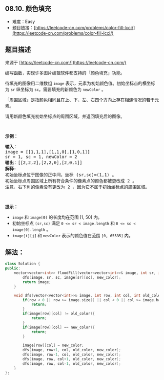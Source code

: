 ##  08.10. 颜色填充

- 难度：Easy
- 题目链接：[https://leetcode-cn.com/problems/color-fill-lcci/](https://leetcode-cn.com/problems/color-fill-lcci/)


## 题目描述

来源于 [https://leetcode-cn.com/](https://leetcode-cn.com/)

<p>编写函数，实现许多图片编辑软件都支持的「颜色填充」功能。</p>

<p>待填充的图像用二维数组 <code>image</code> 表示，元素为初始颜色值。初始坐标点的横坐标为 <code>sr</code> 纵坐标为 <code>sc</code>。需要填充的新颜色为 <code>newColor</code> 。</p>

<p>「周围区域」是指颜色相同且在上、下、左、右四个方向上存在相连情况的若干元素。</p>

<p>请用新颜色填充初始坐标点的周围区域，并返回填充后的图像。</p>

<p>&nbsp;</p>

<p><strong>示例：</strong></p>

<pre><strong>输入</strong>：
image = [[1,1,1],[1,1,0],[1,0,1]] 
sr = 1, sc = 1, newColor = 2
<strong>输出</strong>：[[2,2,2],[2,2,0],[2,0,1]]
<strong>解释</strong>: 
初始坐标点位于图像的正中间，坐标 (sr,sc)=(1,1) 。
初始坐标点周围区域上所有符合条件的像素点的颜色都被更改成 2 。
注意，右下角的像素没有更改为 2 ，因为它不属于初始坐标点的周围区域。
</pre>

<p>&nbsp;</p>

<p><strong>提示：</strong></p>

<ul>
	<li><code>image</code> 和&nbsp;<code>image[0]</code>&nbsp;的长度均在范围&nbsp;[1, 50] 内。</li>
	<li>初始坐标点 <code>(sr,sc)</code> 满足&nbsp;<code>0 &lt;= sr &lt; image.length</code> 和&nbsp;<code>0 &lt;= sc &lt; image[0].length</code> 。</li>
	<li><code>image[i][j]</code> 和&nbsp;<code>newColor</code>&nbsp;表示的颜色值在范围&nbsp;<code>[0, 65535]</code> 内。</li>
</ul>


## 解法：

```c++
class Solution {
public:
    vector<vector<int>> floodFill(vector<vector<int>>& image, int sr, int sc, int new_color) {
        dfs(image, sr, sc, image[sr][sc], new_color);
        return image;
    }

    void dfs(vector<vector<int>>& image, int row, int col, int old_color, int new_color){
        if(row < 0 || row >= image.size() || col < 0 || col >= image.back().size()){
            return;
        }
        if(image[row][col] != old_color){
            return;
        }
        if(image[row][col] == new_color){
            return;
        }
        
        image[row][col] = new_color;
        dfs(image, row+1, col, old_color, new_color);
        dfs(image, row-1, col, old_color, new_color);
        dfs(image, row, col+1, old_color, new_color);
        dfs(image, row, col-1, old_color, new_color);
    }
};
```